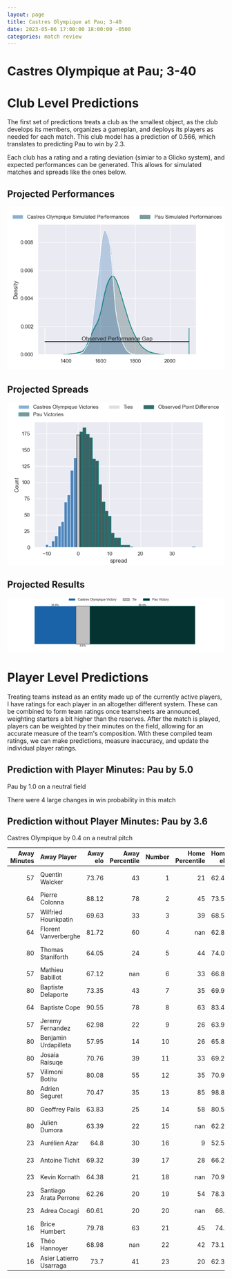 ```yaml
---  
layout: page  
title: Castres Olympique at Pau; 3-40  
date: 2023-05-06 17:00:00 18:00:00 -0500  
categories: match review  
---
```

# Castres Olympique at Pau; 3-40

# Club Level Predictions


The first set of predictions treats a club as the smallest object, as the club develops its members, organizes a gameplan, and deploys its players as needed for each match. This club model has a prediction of 0.566, which translates to predicting Pau to win by 2.3.

Each club has a rating and a rating deviation (simiar to a Glicko system), and expected performances can be generated. This allows for simulated matches and spreads like the ones below.
## Projected Performances


![Projected Performances](plots/performances_2023-05-06-Pau-CastresOlympique.png)
## Projected Spreads


![Projected Spreads](plots/spreads_2023-05-06-Pau-CastresOlympique.png)
## Projected Results


![Projected Results](plots/resultbar_2023-05-06-Pau-CastresOlympique.png)
# Player Level Predictions


Treating teams instead as an entity made up of the currently active players, I have ratings for each player in an altogether different system. These can be combined to form team ratings once teamsheets are announced, weighting starters a bit higher than the reserves. After the match is played, players can be weighted by their minutes on the field, allowing for an accurate measure of the team's composition. With these compiled team ratings, we can make predictions, measure inaccuracy, and update the individual player ratings.
## Prediction with Player Minutes: Pau by 5.0


Pau by 1.0 on a neutral field

There were 4 large changes in win probability in this match
## Prediction without Player Minutes: Pau by 3.6


Castres Olympique by 0.4 on a neutral pitch



|   Away Minutes | Away Player             |   Away elo |   Away Percentile |   Number |   Home Percentile |   Home elo | Home Player              |   Home Minutes |
|---------------:|:------------------------|-----------:|------------------:|---------:|------------------:|-----------:|:-------------------------|---------------:|
|             57 | Quentin Walcker         |      73.76 |                43 |        1 |                21 |      62.42 | Ignacio David Calles     |             57 |
|             64 | Pierre Colonna          |      88.12 |                78 |        2 |                45 |      73.55 | Lucas Rey                |             64 |
|             57 | Wilfried Hounkpatin     |      69.63 |                33 |        3 |                39 |      68.54 | Siate Tokolahi           |             57 |
|             64 | Florent Vanverberghe    |      81.72 |                60 |        4 |               nan |      62.85 | Santiago Grondona        |             80 |
|             80 | Thomas Staniforth       |      64.05 |                24 |        5 |                44 |      74.05 | Lekima Vuda Tagitagivalu |             57 |
|             57 | Mathieu Babillot        |      67.12 |               nan |        6 |                33 |      66.86 | Martin Puech             |             48 |
|             80 | Baptiste Delaporte      |      73.35 |                43 |        7 |                35 |      69.93 | Luke Whitelock           |             80 |
|             64 | Baptiste Cope           |      90.55 |                78 |        8 |                63 |      83.47 | Beka Gorgadze            |             80 |
|             57 | Jeremy Fernandez        |      62.98 |                22 |        9 |                26 |      63.94 | Thibault Daubagna        |             64 |
|             80 | Benjamin Urdapilleta    |      57.95 |                14 |       10 |                26 |      65.81 | Zack Henry               |             64 |
|             80 | Josaia Raisuqe          |      70.76 |                39 |       11 |                33 |      69.25 | Aminiasi Tuimaba         |             80 |
|             57 | Vilimoni Botitu         |      80.08 |                55 |       12 |                35 |      70.95 | Tumua Manu               |             64 |
|             80 | Adrien Seguret          |      70.47 |                35 |       13 |                85 |      98.81 | Émilien Gailleton        |             80 |
|             80 | Geoffrey Palis          |      63.83 |                25 |       14 |                58 |      80.56 | Clément Laporte          |             80 |
|             80 | Julien Dumora           |      63.39 |                22 |       15 |               nan |      62.25 | Mathias Colombet         |             80 |
|             23 | Aurélien Azar           |      64.8  |                30 |       16 |                 9 |      52.56 | Sacha Zegueur            |             32 |
|             23 | Antoine Tichit          |      69.32 |                39 |       17 |                28 |      66.21 | Guillaume Ducat          |             23 |
|             23 | Kevin Kornath           |      64.38 |                21 |       18 |               nan |      70.97 | Rémi Seneca              |             23 |
|             23 | Santiago Arata Perrone  |      62.26 |                20 |       19 |                54 |      78.38 | Guram Papidze            |             23 |
|             23 | Adrea Cocagi            |      60.61 |                20 |       20 |               nan |      66.3  | Youri Delhommel          |             16 |
|             16 | Brice Humbert           |      79.78 |                63 |       21 |                45 |      74.9  | Dan Robson               |             16 |
|             16 | Théo Hannoyer           |      68.98 |               nan |       22 |                42 |      73.16 | Thibault Debaes          |             16 |
|             16 | Asier Latierro Usarraga |      73.7  |                41 |       23 |                20 |      62.36 | Jale Vatubua             |             16 |


